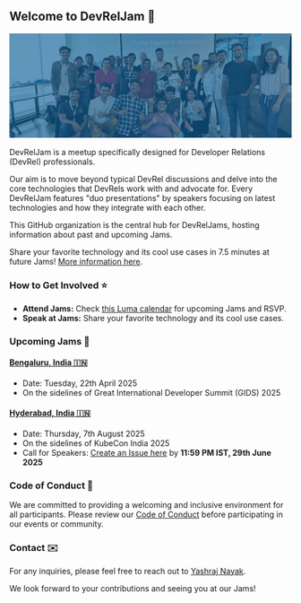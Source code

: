 ## Welcome to DevRelJam 🎉

![Cover](/assets/DevRelJam%20Cover.png)

DevRelJam is a meetup specifically designed for Developer Relations (DevRel) professionals.

Our aim is to move beyond typical DevRel discussions and delve into the core technologies that DevRels work with and advocate for. Every DevRelJam features "duo presentations" by speakers focusing on latest technologies and how they integrate with each other.

This GitHub organization is the central hub for DevRelJams, hosting information about past and upcoming Jams.

Share your favorite technology and its cool use cases in 7.5 minutes at future Jams! [More information here](https://github.com/DevRelJam/Speakers).

### How to Get Involved ⭐️

- **Attend Jams:** Check [this Luma calendar](https://lu.ma/devreljam) for upcoming Jams and RSVP.
- **Speak at Jams:** Share your favorite technology and its cool use cases.

### Upcoming Jams 🚀

#### [**Bengaluru, India 🇮🇳**](https://github.com/devreljam/BLR-APR-2025)
  - Date: Tuesday, 22th April 2025
  - On the sidelines of Great International Developer Summit (GIDS) 2025

#### [**Hyderabad, India 🇮🇳**](https://github.com/devreljam/HYD-AUG-2025)
  - Date: Thursday, 7th August 2025
  - On the sidelines of KubeCon India 2025
  - Call for Speakers: [Create an Issue here](https://github.com/devreljam/Call-For-Speakers/issues/new?template=call_for_speakers.yml&labels=HYD-AUG-2025) by **11:59 PM IST, 29th June 2025**

### Code of Conduct 📄
We are committed to providing a welcoming and inclusive environment for all participants. Please review our [Code of Conduct](https://github.com/DevRelJam/.github/blob/main/CODE_OF_CONDUCT.md) before participating in our events or community.

### Contact ✉️
For any inquiries, please feel free to reach out to [Yashraj Nayak](https://www.linkedin.com/in/yashrajnayak/).

We look forward to your contributions and seeing you at our Jams!
